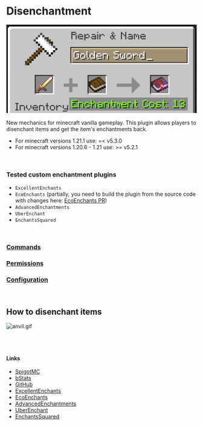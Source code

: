 # Disenchantment

![event.png](assets/event.png)

New mechanics for minecraft vanilla gameplay.
This plugin allows players to disenchant items and get the item's enchantments back.

- For minecraft versions 1.21.1 use: =< v5.3.0
- For minecraft versions 1.20.6 - 1.21 use: >= v5.2.1

<br />

### Tested custom enchantment plugins

- `ExcellentEnchants`
- `EcoEnchants` (partially, you need to build the plugin from the source code with changes
  here: [EcoEnchants PR](https://github.com/Auxilor/EcoEnchants/pull/397))
- `AdvancedEnchantments`
- `UberEnchant`
- `EnchantsSquared`

<br />

### [Commands](COMMANDS.md)

### [Permissions](PERMISSIONS.md)

### [Configuration](CONFIG.md)

<br />

## How to disenchant items

![anvil.gif](assets/anvil.gif)

<br />
<br />

#### Links

- [SpigotMC](https://www.spigotmc.org/resources/110741)
- [bStats](https://bstats.org/plugin/bukkit/Disenchantment/19058)
- [GitHub](https://github.com/H7KZ/Disenchantment)
- [ExcellentEnchants](https://www.spigotmc.org/resources/61693)
- [EcoEnchants](https://www.spigotmc.org/resources/79573)
- [AdvancedEnchantments](https://www.spigotmc.org/resources/43058)
- [UberEnchant](https://www.spigotmc.org/resources/19448)
- [EnchantsSquared](https://www.spigotmc.org/resources/86747)
